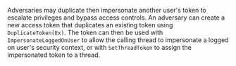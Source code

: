 Adversaries may duplicate then impersonate another user's token to escalate privileges and bypass access controls. An adversary can create a new access token that duplicates an existing token using `DuplicateToken(Ex)`. The token can then be used with `ImpersonateLoggedOnUser` to allow the calling thread to impersonate a logged on user's security context, or with `SetThreadToken` to assign the impersonated token to a thread.